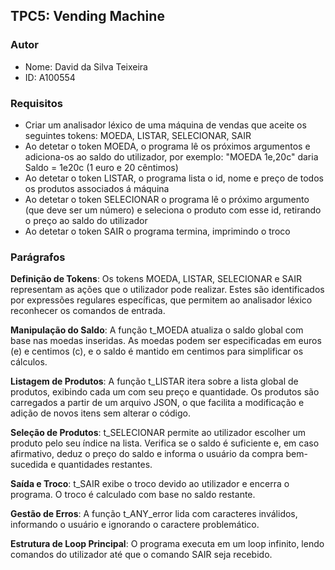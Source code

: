## TPC5: Vending Machine

### Autor
- Nome: David da Silva Teixeira
- ID: A100554

### Requisitos
- Criar um analisador léxico de uma máquina de vendas que aceite os seguintes tokens: MOEDA, LISTAR, SELECIONAR, SAIR
- Ao detetar o token MOEDA, o programa lê os próximos argumentos e adiciona-os ao saldo do utilizador, por exemplo: "MOEDA 1e,20c" daria Saldo = 1e20c (1 euro e 20 cêntimos)
- Ao detetar o token LISTAR, o programa lista o id, nome e preço de todos os produtos associados á máquina
- Ao detetar o token SELECIONAR o programa lê o próximo argumento (que deve ser um número) e seleciona o produto com esse id, retirando o preço ao saldo do utilizador
- Ao detetar o token SAIR o programa termina, imprimindo o troco

### Parágrafos
**Definição de Tokens**: Os tokens MOEDA, LISTAR, SELECIONAR e SAIR representam as ações que o utilizador pode realizar. Estes são identificados por expressões regulares específicas, que permitem ao analisador léxico reconhecer os comandos de entrada.

**Manipulação do Saldo**: A função t_MOEDA atualiza o saldo global com base nas moedas inseridas. As moedas podem ser especificadas em euros (e) e centimos (c), e o saldo é mantido em centimos para simplificar os cálculos.

**Listagem de Produtos**: A função t_LISTAR itera sobre a lista global de produtos, exibindo cada um com seu preço e quantidade. Os produtos são carregados a partir de um arquivo JSON, o que facilita a modificação e adição de novos itens sem alterar o código.

**Seleção de Produtos**: t_SELECIONAR permite ao utilizador escolher um produto pelo seu índice na lista. Verifica se o saldo é suficiente e, em caso afirmativo, deduz o preço do saldo e informa o usuário da compra bem-sucedida e quantidades restantes.

**Saída e Troco**: t_SAIR exibe o troco devido ao utilizador e encerra o programa. O troco é calculado com base no saldo restante.

**Gestão de Erros**: A função t_ANY_error lida com caracteres inválidos, informando o usuário e ignorando o caractere problemático.

**Estrutura de Loop Principal**: O programa executa em um loop infinito, lendo comandos do utilizador até que o comando SAIR seja recebido.

